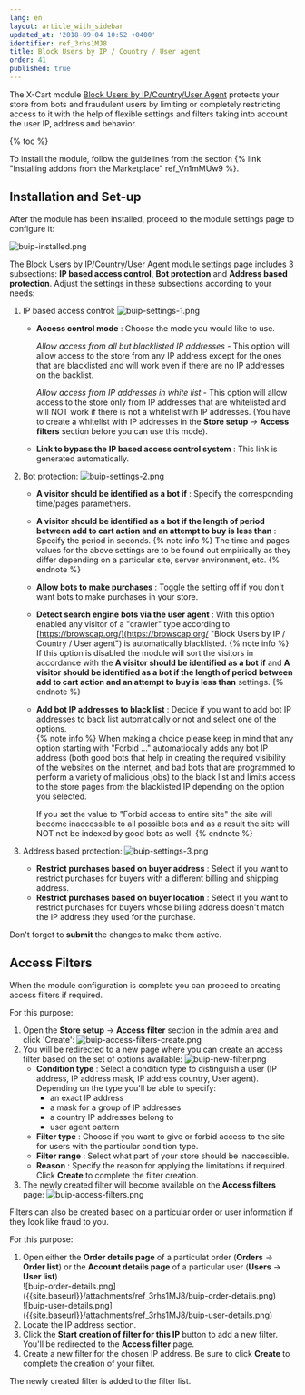 ```yaml
---
lang: en
layout: article_with_sidebar
updated_at: '2018-09-04 10:52 +0400'
identifier: ref_3rhs1MJ8
title: Block Users by IP / Country / User agent
order: 41
published: true
---
```

The X-Cart module [Block Users by IP/Country/User Agent](https://market.x-cart.com/addons/block-users-by-IP-country-user-agent.html "Block Users by IP / Country / User agent") protects your store from bots and fraudulent users by limiting or completely restricting access to it with the help of flexible settings and filters taking into account the user IP, address and behavior.

{% toc %}

To install the module, follow the guidelines from the section {% link "Installing addons from the Marketplace" ref_Vn1mMUw9 %}.

## Installation and Set-up

After the module has been installed, proceed to the module settings page to configure it:

![buip-installed.png]({{site.baseurl}}/attachments/ref_3rhs1MJ8/buip-installed.png)

The Block Users by IP/Country/User Agent module settings page includes 3 subsections: **IP based access control**, **Bot protection** and **Address based protection**. Adjust the settings in these subsections according to your needs:

1. IP based access control:
   ![buip-settings-1.png]({{site.baseurl}}/attachments/ref_3rhs1MJ8/buip-settings-1.png)
   
   * **Access control mode** : Choose the mode you would like to use.
   
     _Allow access from all but blacklisted IP addresses_  - This option will allow access to the store from any IP address except for the ones that are blacklisted and will work even if there are no IP addresses on the backlist.
     
     _Allow access from IP addresses in white list_ - This option will allow access to the store only from IP addresses that are whitelisted and will NOT work if there is not a whitelist with IP addresses. (You have to create a whitelist with IP addresses in the **Store setup** -> **Access filters** section before you can use this mode).
    
   * **Link to bypass the IP based access control system** : This link is generated automatically.

2. Bot protection:
   ![buip-settings-2.png]({{site.baseurl}}/attachments/ref_3rhs1MJ8/buip-settings-2.png)
   * **A visitor should be identified as a bot if** : Specify the corresponding time/pages paramethers.
   * **A visitor should be identified as a bot if the length of period between add to cart action and an attempt to buy is less than** : Specify the period in seconds.
     {% note info %}
     The time and pages values for the above settings are to be found out empirically as they differ depending on a particular site, server environment, etc.
     {% endnote %}
   * **Allow bots to make purchases** : Toggle the setting off if you don't want bots to make purchases in your store.
   * **Detect search engine bots via the user agent** : With this option enabled any visitor of a "crawler" type according to [https://browscap.org/](https://browscap.org/ "Block Users by IP / Country / User agent") is automatically blacklisted. 
     {% note info %}
     If this option is disabled the module will sort the visitors in accordance with the **A visitor should be identified as a bot if** and **A visitor should be identified as a bot if the length of period between add to cart action and an attempt to buy is less than** settings.
     {% endnote %}
   * **Add bot IP addresses to black list** : Decide if you want to add bot IP addresses to back list automatically or not and select one of the options.  
     {% note info %}
     When making a choice please keep in mind that any option starting with "Forbid ..." automatiocally adds any bot IP address (both good bots that help in creating the required visibility of the websites on the internet, and bad bots that are programmed to perform a variety of malicious jobs) to the black list and limits access to the store pages from the blacklisted IP  depending on the option you selected. 
     
     If you set the value to "Forbid access to entire site" the site will become inaccessible to all possible bots and as a result the site will NOT not be indexed by good bots as well.
     {% endnote %}

3. Address based protection:
   ![buip-settings-3.png]({{site.baseurl}}/attachments/ref_3rhs1MJ8/buip-settings-3.png)
   * **Restrict purchases based on buyer address** : Select if you want to restrict purchases for buyers with a different billing and shipping address.
   * **Restrict purchases based on buyer location** : Select if you want to restrict purchases for buyers whose billing address doesn't match the IP address they used for the purchase.

Don't forget to **submit** the changes to make them active.

## Access Filters

When the module configuration is complete you can proceed to creating access filters if required. 

For this purpose:
1. Open the **Store setup** -> **Access filter** section in the admin area and click 'Create':
   ![buip-access-filters-create.png]({{site.baseurl}}/attachments/ref_3rhs1MJ8/buip-access-filters-create.png)
2. You will be redirected to a new page where you can create an access filter based on the set of options available:
   ![buip-new-filter.png]({{site.baseurl}}/attachments/ref_3rhs1MJ8/buip-new-filter.png)
   * **Condition type** : Select a condition type to distinguish a user (IP address, IP address mask, IP address country, User agent). Depending on the type you'll be able to specify: 
     * an exact IP address 
     * a mask for a group of IP addresses
     * a country IP addresses belong to
     * user agent pattern
   * **Filter type** : Choose if you want to give or forbid access to the site for users with the particular condition type.
   * **Filter range** : Select what part of your store should be inaccessible.
   * **Reason** : Specify the reason for applying the limitations if required.
   Click **Create** to complete the filter creation.
3. The newly created filter will become available on the **Access filters** page:
    ![buip-access-filters.png]({{site.baseurl}}/attachments/ref_3rhs1MJ8/buip-access-filters.png)
    

Filters can also be created based on a particular order or user information if they look like fraud to you.

For this purpose:
1. Open either the **Order details page** of a particulat order (**Orders** -> **Order list**) or the **Account details page** of a particular user (**Users** -> **User list**)
   <div class="ui stackable two column grid">
     <div class="column" markdown="span">![buip-order-details.png]({{site.baseurl}}/attachments/ref_3rhs1MJ8/buip-order-details.png)</div>
     <div class="column" markdown="span">![buip-user-details.png]({{site.baseurl}}/attachments/ref_3rhs1MJ8/buip-user-details.png)</div>
    </div>
2. Locate the IP address section.
3. Click the **Start creation of filter for this IP** button to add a new filter. You'll be redirected to the **Access filter** page.
4. Create a new filter for the chosen IP address. Be sure to click **Create** to complete the creation of your filter.

The newly created filter is added to the filter list.

